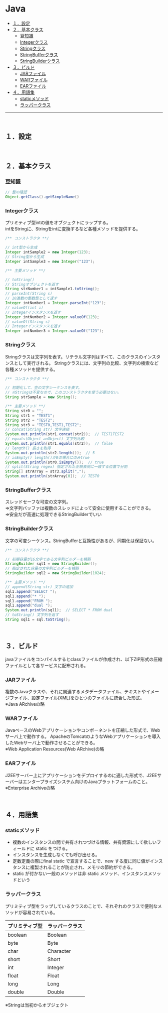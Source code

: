 # Java

<!-- TOC -->

- [１．設定](#１．設定)
- [２．基本クラス](#２．基本クラス)
    - [豆知識](#豆知識)
    - [Integerクラス](#integerクラス)
    - [Stringクラス](#stringクラス)
    - [StringBufferクラス](#stringbufferクラス)
    - [StringBuilderクラス](#stringbuilderクラス)
- [３．ビルド](#３．ビルド)
    - [JARファイル](#jarファイル)
    - [WARファイル](#warファイル)
    - [EARファイル](#earファイル)
- [４．用語集](#４．用語集)
    - [staticメソッド](#staticメソッド)
    - [ラッパークラス](#ラッパークラス)

<!-- /TOC -->
---
<br>
<!-- NEXT INDENT -->

<a id="markdown-１．設定" name="１．設定"></a>
## １．設定

<br>
<!-- NEXT INDENT -->

<a id="markdown-２．基本クラス" name="２．基本クラス"></a>
## ２．基本クラス

<a id="markdown-豆知識" name="豆知識"></a>
### 豆知識
```java
// 型の確認
Object.getClass().getSimpleName()

```

<a id="markdown-integerクラス" name="integerクラス"></a>
### Integerクラス  
プリミティブ型intの値をオブジェクトにラップする。  
intをStringに、Stringをintに変換するなど各種メソッドを提供する。

```java
/** コンストラクタ **/

// int型から生成
Integer intSample2 = new Integer(123);
// String型から生成
Integer intSample3 = new Integer("123");

/** 主要メソッド **/

// toString()
// Stringオブジェクトを返す
String strNumber1 = intSample1.toString();
// parseInt(String s)
// 10進数の整数型として返す
Integer intNumber1 = Integer.parseInt("123");
// valueOf(int i)
// Integerインスタンスを返す
Integer intNumber2 = Integer.valueOf(123);
// valueOf(String s)
// Integerインスタンスを返す
Integer intNumber3 = Integer.valueOf("123");
```

<a id="markdown-stringクラス" name="stringクラス"></a>
### Stringクラス  
Stringクラスは文字列を表す。リテラル文字列はすべて、このクラスのインスタンスとして実行される。
Stringクラスには、文字列の比較、文字列の検索など各種メソッドを提供する。

```java
/** コンストラクタ **/

// 初期化して、空の文字シーケンスを表す。
// ※Stringは不変なので、このコンストラクタを使う必要はない。
String strSample = new String();

/** 主要メソッド **/
String str0 = "";
String str1 = "TEST1";
String str2 = "TEST2";
String str3 = "TEST0,TEST1,TEST2";
// concat(String str) 文字連結
System.out.println(str1.concat(str2));  // TEST1TEST2
// equals(Object anObject) 文字列比較
System.out.println(str1.equals(str2));  // false
// length() 長さを取得
System.out.println(str2.length());  // 5
// isEmpty() length()が0の場合にのみtrue
System.out.println(str0.isEmpty());  // true
// split(String regex) 指定された正規表現に一致する位置で分割
String[] strArray = str3.split(",");
System.out.println(strArray[0]);  // TEST0
```

<a id="markdown-stringbufferクラス" name="stringbufferクラス"></a>
### StringBufferクラス  
スレッドセーフな可変の文字列。  
⇒文字列バッファは複数のスレッドによって安全に使用することができる。  
⇒安全だが高速に処理できるStringBuilderでいい

<a id="markdown-stringbuilderクラス" name="stringbuilderクラス"></a>
### StringBuilderクラス  
文字の可変シーケンス。StringBufferと互換性があるが、同期化は保証ない。

```java
/** コンストラクタ **/

// 初期容量が16文字である文字列ビルダーを構築
StringBuilder sql1 = new StringBuilder();
// 指定された容量の文字列ビルダーを構築
StringBuilder sql2 = new StringBuilder(1024);

/** 主要メソッド **/
// append(String str) 文字の追加
sql1.append("SELECT ");
sql1.append("* ");
sql1.append("FROM ");
sql1.append("dual ");
System.out.println(sql1);  // SELECT * FROM dual 
// toString() 文字列を返す
String sql1 = sql.toString();
```

<br>
<!-- NEXT INDENT -->

<a id="markdown-３．ビルド" name="３．ビルド"></a>
## ３．ビルド

javaファイルをコンパイルするとclassファイルが作成され、以下ZIP形式の圧縮ファイルとして各サービスに配布される。
<a id="markdown-jarファイル" name="jarファイル"></a>
### JARファイル
複数のJavaクラスや、それに関連するメタデータファイル、テキストやイメージファイル、設定ファイル(XML)をひとつのファイルに統合した形式。  
※Java ARchiveの略
<a id="markdown-warファイル" name="warファイル"></a>
### WARファイル
JavaベースのWebアプリケーションやコンポーネントを圧縮した形式で、Webサーバ上で動作する。  ApacheのTomcatのようなWebアプリケーションを導入したWebサーバ上で動作させることができる。  
※Web Application Resources(Web ARchive)の略
<a id="markdown-earファイル" name="earファイル"></a>
### EARファイル
J2EEサーバー上にアプリケーションをデプロイするのに適した形式で、J2EEサーバーはエンタープライズシステム向けのJavaプラットフォームのこと。  
※Enterprise Archiveの略

<br>
<!-- NEXT INDENT -->

<a id="markdown-４．用語集" name="４．用語集"></a>
## ４．用語集

<a id="markdown-staticメソッド" name="staticメソッド"></a>
### staticメソッド
* 複数のインスタンスの間で共有されつづける情報、共有資源にして欲しいフィールドに static をつける。
* インスタンスを生成しなくても呼び出せる。  
* 定数定義の際にfinal static で宣言することで、new する度に同じ値がインスタンスに複製されることが防止され、メモリの節約ができる。
* static が付かない一般のメソッドは非 static メソッド、インスタンスメソッドという

<a id="markdown-ラッパークラス" name="ラッパークラス"></a>
### ラッパークラス
プリミティブ型をラップしているクラスのことで、それぞれのクラスで便利なメソッドが容易されている。

| プリミティブ型 | ラッパークラス |
| --- | --- |
| boolean | Boolean |
| byte | Byte |
| char | Character |
| short | Short |
| int | Integer |
| float | Float |
| long | Long |
| double | Double |  
※Stringは当初からオブジェクト

<br>
<!-- NEXT INDENT -->